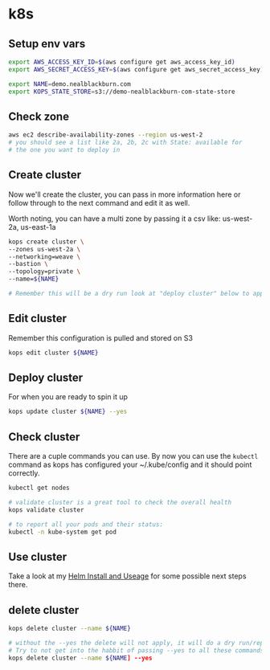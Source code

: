 # k8s

## Setup env vars

```bash
export AWS_ACCESS_KEY_ID=$(aws configure get aws_access_key_id)
export AWS_SECRET_ACCESS_KEY=$(aws configure get aws_secret_access_key)

export NAME=demo.nealblackburn.com
export KOPS_STATE_STORE=s3://demo-nealblackburn-com-state-store
```

## Check zone

```bash
aws ec2 describe-availability-zones --region us-west-2
# you should see a list like 2a, 2b, 2c with State: available for 
# the one you want to deploy in
```

## Create cluster
Now we'll create the cluster, you can pass in more information here or follow through to the next command and edit it as well.

Worth noting, you can have a multi zone by passing it a csv like: us-west-2a, us-east-1a

```bash
kops create cluster \
--zones us-west-2a \
--networking=weave \
--bastion \
--topology=private \
--name=${NAME}

# Remember this will be a dry run look at "deploy cluster" below to apply
```

## Edit cluster
Remember this configuration is pulled and stored on S3

```bash
kops edit cluster ${NAME}
```

## Deploy cluster
For when you are ready to spin it up

```bash
kops update cluster ${NAME} --yes
```

## Check cluster
There are a cuple commands you can use. By now you can use the `kubectl` command as kops has configured your ~/.kube/config and it should point correctly.

```bash
kubectl get nodes

# validate cluster is a great tool to check the overall health
kops validate cluster

# to report all your pods and their status:
kubectl -n kube-system get pod
```

## Use cluster

Take a look at my [Helm Install and Useage](helm.md) for some possible next steps there.

## delete cluster

```bash
kops delete cluster --name ${NAME}

# without the --yes the delete will not apply, it will do a dry run/report what will happen.
# Try to not get into the habbit of passing --yes to all these commands until you are more confident...
kops delete cluster --name ${NAME] --yes
```

